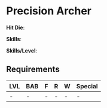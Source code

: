 # Precision Archer

**Hit Die**: 

**Skills**: 

**Skills/Level**: 

## Requirements

LVL | BAB | F | R | W | Special 
--- | --- | - | - | - | ------- 
-   | -   | - | - | - | -